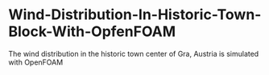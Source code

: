 # Wind-Distribution-In-Historic-Town-Block-With-OpfenFOAM
The wind distribution in the historic town center of Gra, Austria is simulated with OpenFOAM
